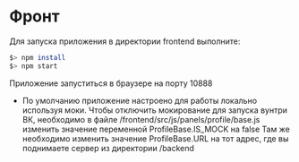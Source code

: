 # Фронт

Для запуска приложения в директории frontend выполните:
```sh
$> npm install
$> npm start
```

Приложение запуститься в браузере на порту 10888

* По умолчанию приложение настроено для работы локально используя моки.
Чтобы отключить мокирование для запуска вунтри ВК, необходимо в файле /frontend/src/js/panels/profile/base.js изменить значение переменной ProfileBase.IS_MOCK на false Там же необходимо изменить значение ProfileBase.URL на тот адрес, где вы поднимаете сервер из директории /backend
